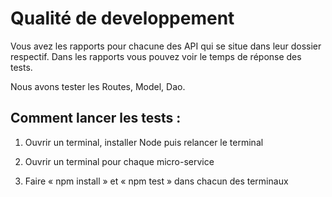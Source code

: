 # Qualité de developpement

Vous avez les rapports pour chacune des API qui se situe dans leur dossier respectif.
Dans les rapports vous pouvez voir le temps de réponse des tests.

Nous avons tester les Routes, Model, Dao.

## Comment lancer les tests :

1) Ouvrir un terminal, installer Node puis relancer le terminal

2) Ouvrir un terminal pour chaque micro-service 

3) Faire « npm install » et « npm test » dans chacun des terminaux

